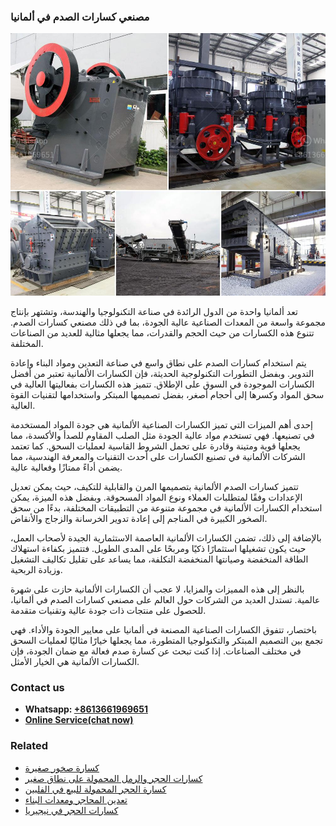 <h3>مصنعي كسارات الصدم في ألمانيا</h3><img src='1701853922.jpg' alt=''><p>تعد ألمانيا واحدة من الدول الرائدة في صناعة التكنولوجيا والهندسة، وتشتهر بإنتاج مجموعة واسعة من المعدات الصناعية عالية الجودة، بما في ذلك مصنعي كسارات الصدم. تتنوع هذه الكسارات من حيث الحجم والقدرات، مما يجعلها مثالية للعديد من الصناعات المختلفة.</p><p>يتم استخدام كسارات الصدم على نطاق واسع في صناعة التعدين ومواد البناء وإعادة التدوير. وبفضل التطورات التكنولوجية الحديثة، فإن الكسارات الألمانية تعتبر من أفضل الكسارات الموجودة في السوق على الإطلاق. تتميز هذه الكسارات بفعاليتها العالية في سحق المواد وكسرها إلى أحجام أصغر، بفضل تصميمها المبتكر واستخدامها لتقنيات القوة العالية.</p><p>إحدى أهم الميزات التي تميز الكسارات الصناعية الألمانية هي جودة المواد المستخدمة في تصنيعها. فهي تستخدم مواد عالية الجودة مثل الصلب المقاوم للصدأ والأكسدة، مما يجعلها قوية ومتينة وقادرة على تحمل الشروط القاسية لعمليات السحق. كما تعتمد الشركات الألمانية في تصنيع الكسارات على أحدث التقنيات والمعرفة الهندسية، مما يضمن أداءً ممتازًا وفعالية عالية.</p><p>تتميز كسارات الصدم الألمانية بتصميمها المرن والقابلية للتكيف، حيث يمكن تعديل الإعدادات وفقًا لمتطلبات العملاء ونوع المواد المسحوقة. وبفضل هذه الميزة، يمكن استخدام الكسارات الألمانية في مجموعة متنوعة من التطبيقات المختلفة، بدءًا من سحق الصخور الكبيرة في المناجم إلى إعادة تدوير الخرسانة والزجاج والأنقاض.</p><p>بالإضافة إلى ذلك، تضمن الكسارات الألمانية العاصمة الاستثمارية الجيدة لأصحاب العمل، حيث يكون تشغيلها استثمارًا ذكيًا ومربحًا على المدى الطويل. فتتميز بكفاءة استهلاك الطاقة المنخفضة وصيانتها المنخفضة التكلفة، مما يساعد على تقليل تكاليف التشغيل وزيادة الربحية.</p><p>بالنظر إلى هذه المميزات والمزايا، لا عجب أن الكسارات الألمانية حازت على شهرة عالمية. تستدل العديد من الشركات حول العالم على مصنعي كسارات الصدم في ألمانيا، للحصول على منتجات ذات جودة عالية وتقنيات متقدمة.</p><p>باختصار، تتفوق الكسارات الصناعية المصنعة في ألمانيا على معايير الجودة والأداء. فهي تجمع بين التصميم المبتكر والتكنولوجيا المتطورة، مما يجعلها خيارًا مثاليًا لعمليات السحق في مختلف الصناعات. إذا كنت تبحث عن كسارة صدم فعالة مع ضمان الجودة، فإن الكسارات الألمانية هي الخيار الأمثل.</p><h3>Contact us</h3><ul><li><strong>Whatsapp:&nbsp;<a href="https://wa.me/8613661969651">+8613661969651</a></strong></li><li><a href="https://swt.shibang-china.com/?git&amp;zhl&amp;مصنعي كسارات الصدم في ألمانيا"><strong>Online Service(chat now)</strong></a></li></ul><h3>Related</h3><ul><li><a href='كسارة صخور صغيرة.md'>كسارة صخور صغيرة</a></li><li><a href='كسارات الحجر والرمل المحمولة على نطاق صغير.md'>كسارات الحجر والرمل المحمولة على نطاق صغير</a></li><li><a href='كسارة الحجر المحمولة للبيع في الفلبين.md'>كسارة الحجر المحمولة للبيع في الفلبين</a></li><li><a href='تعدين المحاجر ومعدات البناء.md'>تعدين المحاجر ومعدات البناء</a></li><li><a href='كسارات الحجر في نيجيريا.md'>كسارات الحجر في نيجيريا</a></li></ul>